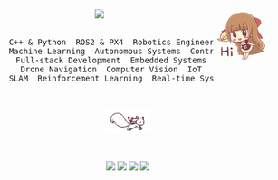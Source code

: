 ﻿<div align="center">
<img src="./assets/hi.gif" width="20%" align="right" />
<img src="https://readme-typing-svg.demolab.com?font=Inconsolata&weight=500&size=50&duration=4000&pause=300&color=A7A459&center=true&vCenter=true&multiline=true&repeat=false&random=false&width=1300&height=140&lines=Hola!;I'm+Anuj%2C+a+software+engineer+%F0%9F%A4%96" width="75%" />
<br><br>
<pre>
     C++ & Python  ROS2 & PX4  Robotics Engineer
     Machine Learning  Autonomous Systems  Controls
     Full-stack Development  Embedded Systems
     Drone Navigation  Computer Vision  IoT
     SLAM  Reinforcement Learning  Real-time Systems
</pre>
<br><br>
<img src="./assets/kyubey.gif" height="40" />
<br><br><br>
    
[![](https://img.shields.io/badge/linkedin-0a66c2)](https://www.linkedin.com/in/anuj-vijay-patil/)
[![](https://img.shields.io/badge/github-100000)](https://github.com/AnujPatil110377)
[![](https://img.shields.io/badge/portfolio-ff5722)](https://myportfolio707.netlify.app/)
[![](https://img.shields.io/badge/email-d14836)](mailto:b22ee010@iitj.ac.in)
</div>
